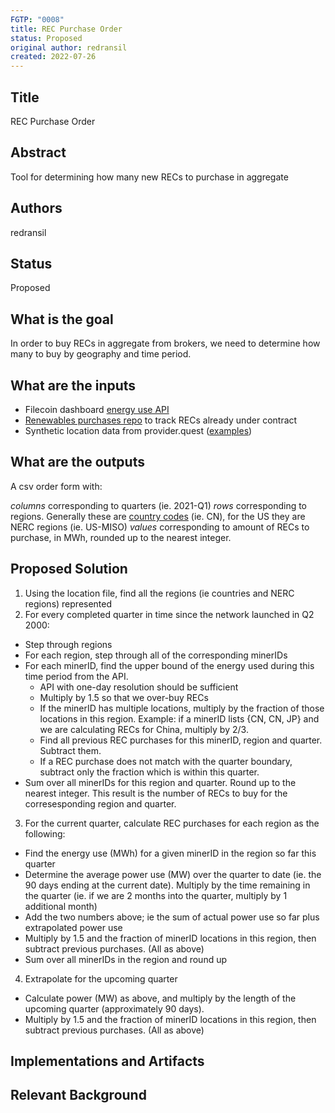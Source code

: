 ```yaml
---
FGTP: "0008"
title: REC Purchase Order
status: Proposed
original author: redransil
created: 2022-07-26
---
```


## Title
REC Purchase Order

## Abstract
Tool for determining how many new RECs to purchase in aggregate

## Authors
redransil

## Status
Proposed

## What is the goal
In order to buy RECs in aggregate from brokers, we need to determine how many to buy by geography and time period.

## What are the inputs
* Filecoin dashboard [energy use API](https://filecoin-green.gitbook.io/filecoin-green-documentation/filecoin-green-api-docs/list-of-apis/energy-consumption-api)
* [Renewables purchases repo](https://github.com/redransil/filecoin-renewables-purchases) to track RECs already under contract
* Synthetic location data from provider.quest ([examples](https://github.com/redransil/filecoin-renewables-purchases/tree/main/20220501_ACT_PL_transaction_1/_assets))

## What are the outputs
A csv order form with:

*columns* corresponding to quarters (ie. 2021-Q1)
*rows* corresponding to regions. Generally these are [country codes](https://github.com/redransil/filecoin-renewables-purchases/blob/main/country_codes_irec.json) (ie. CN), for the US they are NERC regions (ie. US-MISO)
*values* corresponding to amount of RECs to purchase, in MWh, rounded up to the nearest integer.

## Proposed Solution
1) Using the location file, find all the regions (ie countries and NERC regions) represented
2) For every completed quarter in time since the network launched in Q2 2000:
* Step through regions
* For each region, step through all of the corresponding minerIDs 
* For each minerID, find the upper bound of the energy used during this time period from the API.
  * API with one-day resolution should be sufficient
  * Multiply by 1.5 so that we over-buy RECs
  * If the minerID has multiple locations, multiply by the fraction of those locations in this region. Example: if a minerID lists {CN, CN, JP} and we are calculating RECs for China, multiply by 2/3.
  * Find all previous REC purchases for this minerID, region and quarter. Subtract them.
   * If a REC purchase does not match with the quarter boundary, subtract only the fraction which is within this quarter.
* Sum over all minerIDs for this region and quarter. Round up to the nearest integer. This result is the number of RECs to buy for the corresesponding region and quarter.
3) For the current quarter, calculate REC purchases for each region as the following:
* Find the energy use (MWh) for a given minerID in the region so far this quarter
* Determine the average power use (MW) over the quarter to date (ie. the 90 days ending at the current date). Multiply by the time remaining in the quarter (ie. if we are 2 months into the quarter, multiply by 1 additional month)
* Add the two numbers above; ie the sum of actual power use so far plus extrapolated power use
* Multiply by 1.5 and the fraction of minerID locations in this region, then subtract previous purchases. (All as above)
* Sum over all minerIDs in the region and round up
4) Extrapolate for the upcoming quarter
* Calculate power (MW) as above, and multiply by the length of the upcoming quarter (approximately 90 days).
* Multiply by 1.5 and the fraction of minerID locations in this region, then subtract previous purchases. (All as above)

## Implementations and Artifacts 


## Relevant Background
